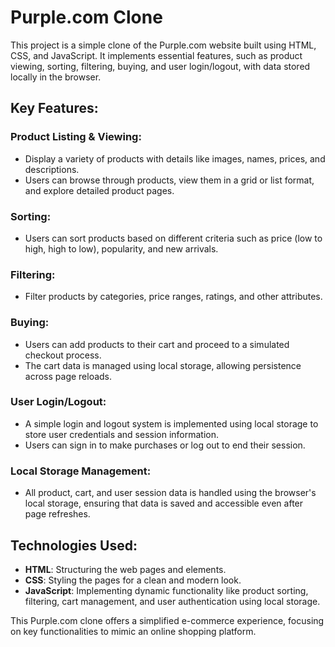 # Purple.com Clone

This project is a simple clone of the Purple.com website built using HTML, CSS, and JavaScript. It implements essential features, such as product viewing, sorting, filtering, buying, and user login/logout, with data stored locally in the browser.

## Key Features:

### Product Listing & Viewing:
- Display a variety of products with details like images, names, prices, and descriptions.
- Users can browse through products, view them in a grid or list format, and explore detailed product pages.

### Sorting:
- Users can sort products based on different criteria such as price (low to high, high to low), popularity, and new arrivals.

### Filtering:
- Filter products by categories, price ranges, ratings, and other attributes.

### Buying:
- Users can add products to their cart and proceed to a simulated checkout process. 
- The cart data is managed using local storage, allowing persistence across page reloads.

### User Login/Logout:
- A simple login and logout system is implemented using local storage to store user credentials and session information.
- Users can sign in to make purchases or log out to end their session.

### Local Storage Management:
- All product, cart, and user session data is handled using the browser's local storage, ensuring that data is saved and accessible even after page refreshes.

## Technologies Used:
- **HTML**: Structuring the web pages and elements.
- **CSS**: Styling the pages for a clean and modern look.
- **JavaScript**: Implementing dynamic functionality like product sorting, filtering, cart management, and user authentication using local storage.

This Purple.com clone offers a simplified e-commerce experience, focusing on key functionalities to mimic an online shopping platform.
